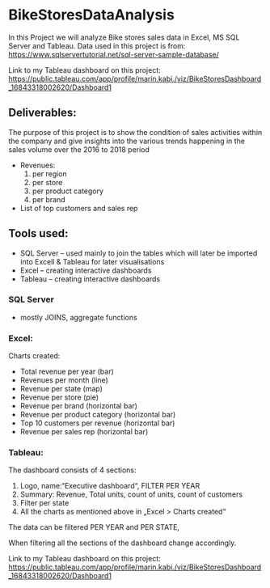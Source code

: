 # BikeStoresDataAnalysis

In this Project we will analyze Bike stores sales data in Excel, MS SQL Server and Tableau.
Data used in this project is from: https://www.sqlservertutorial.net/sql-server-sample-database/

Link to my Tableau dashboard on this project: https://public.tableau.com/app/profile/marin.kabi./viz/BikeStoresDashboard_16843318002620/Dashboard1

## Deliverables:
The purpose of this project is to show the condition of sales activities within the company and give insights into the various trends happening in the sales volume over the 2016 to 2018 period

-	Revenues: 
       1. per region
       2. per store
       3. per product category
       4. per brand
-	List of top customers and sales rep

## Tools used:
-	SQL Server – used mainly to join the tables which will later be imported into Excell & Tableau for later visualisations
-	Excel – creating interactive dashboards
-	Tableau – creating interactive dashboards

### SQL Server 
- mostly JOINS, aggregate functions

### Excel:
Charts created: 
-	Total revenue per year (bar)
-	Revenues per month (line)
-	Revenue per state (map)
-	Revenue per store (pie)
-	Revenue per brand (horizontal bar)
-	Revenue per product category (horizontal bar)
-	Top 10 customers per revenue (horizontal bar)
-	Revenue per sales rep (horizontal bar)

### Tableau:
The dashboard consists of 4 sections:
1.	Logo, name:“Executive dashboard“, FILTER PER YEAR
2.	Summary: Revenue, Total units, count of units, count of customers
3.	Filter per state
4.	All the charts as mentioned above in „Excel > Charts created“

The data can be filtered PER YEAR and PER STATE,

When filtering all the sections of the dashboard change accordingly.

Link to my Tableau dashboard on this project: https://public.tableau.com/app/profile/marin.kabi./viz/BikeStoresDashboard_16843318002620/Dashboard1

